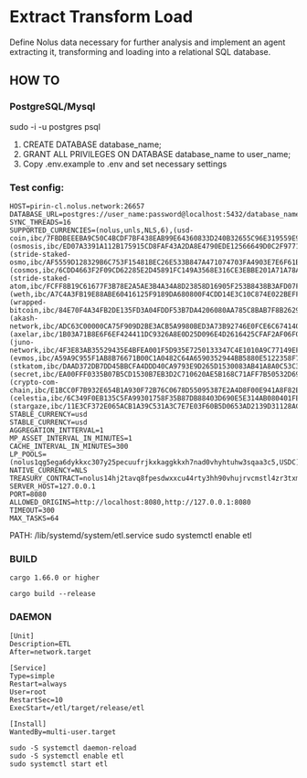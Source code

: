 # Extract Transform Load
Define Nolus data necessary for further analysis and implement an agent extracting it, transforming and loading into a relational SQL database.

## HOW TO

### PostgreSQL/Mysql

sudo -i -u postgres
psql

1. CREATE DATABASE database_name;
2. GRANT ALL PRIVILEGES ON DATABASE database_name to user_name;
3. Copy .env.example to .env and set necessary settings

### Test config:
```
HOST=pirin-cl.nolus.network:26657
DATABASE_URL=postgres://user_name:password@localhost:5432/database_name
SYNC_THREADS=16
SUPPORTED_CURRENCIES=(nolus,unls,NLS,6),(usd-coin,ibc/7FBDBEEEBA9C50C4BCDF7BF438EAB99E64360833D240B32655C96E319559E911,USDC,6),(osmosis,ibc/ED07A3391A112B175915CD8FAF43A2DA8E4790EDE12566649D0C2F97716B8518,OSMO,6),(stride-staked-osmo,ibc/AF5559D128329B6C753F15481BEC26E533B847A471074703FA4903E7E6F61BA1,ST_OSMO,6),(cosmos,ibc/6CDD4663F2F09CD62285E2D45891FC149A3568E316CE3EBBE201A71A78A69388,ATOM,6),(stride-staked-atom,ibc/FCFF8B19C61677F3B78E2A5AE3B4A34A8D23858D16905F253B8438B3AFD07FF8,ST_ATOM,6),(weth,ibc/A7C4A3FB19E88ABE60416125F9189DA680800F4CDD14E3C10C874E022BEFF04C,WETH,18),(wrapped-bitcoin,ibc/84E70F4A34FB2DE135FD3A04FDDF53B7DA4206080AA785C8BAB7F8B26299A221,WBTC,8),(akash-network,ibc/ADC63C00000CA75F909D2BE3ACB5A9980BED3A73B92746E0FCE6C67414055459,AKT,6),(axelar,ibc/1B03A71B8E6F6EF424411DC9326A8E0D25D096E4D2616425CFAF2AF06F0FE717,AXL,6),(juno-network,ibc/4F3E83AB35529435E4BFEA001F5D935E7250133347C4E1010A9C77149EF0394C,JUNO,6),(evmos,ibc/A59A9C955F1AB8B76671B00C1A0482C64A6590352944BB5880E5122358F7E1CE,EVMOS,18),(stkatom,ibc/DAAD372DB7DD45BBCFA4DDD40CA9793E9D265D1530083AB41A8A0C53C3EBE865,STK_ATOM,6),(secret,ibc/EA00FFF0335B07B5CD1530B7EB3D2C710620AE5B168C71AFF7B50532D690E107,SCRT,6),(crypto-com-chain,ibc/E1BCC0F7B932E654B1A930F72B76C0678D55095387E2A4D8F00E941A8F82EE48,CRO,8),(celestia,ibc/6C349F0EB135C5FA99301758F35B87DB88403D690E5E314AB080401FEE4066E5,TIA,6),(stargaze,ibc/11E3CF372E065ACB1A39C531A3C7E7E03F60B5D0653AD2139D31128ACD2772B5,STARS,6)
STABLE_CURRENCY=usd
STABLE_CURRENCY=usd
AGGREGATION_INTTERVAL=1
MP_ASSET_INTERVAL_IN_MINUTES=1
CACHE_INTERVAL_IN_MINUTES=300
LP_POOLS=(nolus1qg5ega6dykkxc307y25pecuufrjkxkaggkkxh7nad0vhyhtuhw3sqaa3c5,USDC)
NATIVE_CURRENCY=NLS
TREASURY_CONTRACT=nolus14hj2tavq8fpesdwxxcu44rty3hh90vhujrvcmstl4zr3txmfvw9s0k0puz
SERVER_HOST=127.0.0.1
PORT=8080
ALLOWED_ORIGINS=http://localhost:8080,http://127.0.0.1:8080
TIMEOUT=300
MAX_TASKS=64
```

PATH: /lib/systemd/system/etl.service
sudo systemctl enable etl

### BUILD

```
cargo 1.66.0 or higher

cargo build --release
```


### DAEMON

```
[Unit]
Description=ETL
After=network.target

[Service]
Type=simple
Restart=always
User=root
RestartSec=10
ExecStart=/etl/target/release/etl

[Install]
WantedBy=multi-user.target
```

```
sudo -S systemctl daemon-reload
sudo -S systemctl enable etl
sudo systemctl start etl
```
